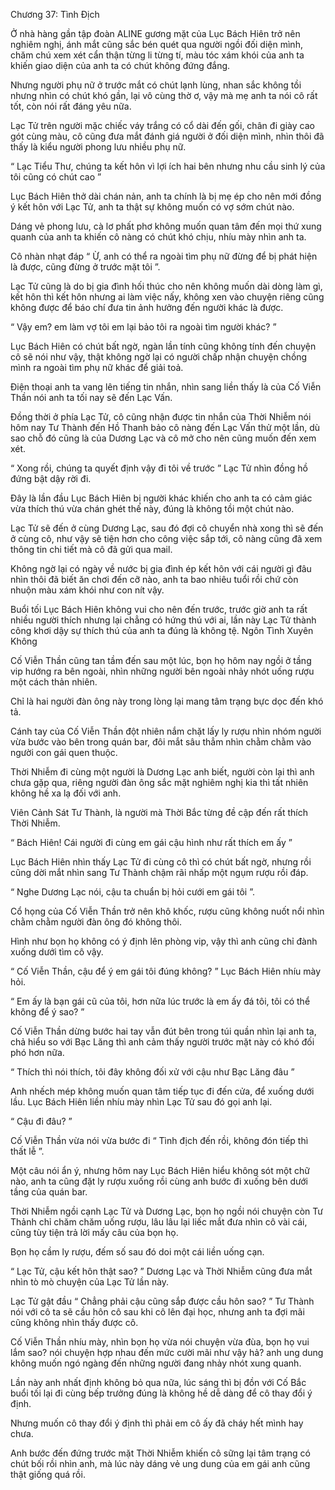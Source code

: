 




Chương 37: Tình Địch


Ở nhà hàng gần tập đoàn ALINE gương mặt của Lục Bách Hiên trở nên nghiêm nghị, ánh mắt cũng sắc bén quét qua người ngồi đối diện mình, chăm chú xem xét cẩn thận từng li từng tí, màu tóc xám khói của anh ta khiến giao diện của anh ta có chút không đứng đắng.

Nhưng người phụ nữ ở trước mắt có chút lạnh lùng, nhan sắc không tồi nhưng nhìn có chút khó gần, lại vô cùng thờ ơ, vậy mà mẹ anh ta nói cô rất tốt, còn nói rất đáng yêu nữa.

Lạc Tử trên người mặc chiếc váy trắng có cổ dài đến gối, chân đi giày cao gót cùng màu, cô cũng đưa mắt đánh giá người ở đối diện mình, nhìn thôi đã thấy là kiểu người phong lưu nhiều phụ nữ.

“ Lạc Tiểu Thư, chúng ta kết hôn vì lợi ích hai bên nhưng nhu cầu sinh lý của tôi cũng có chút cao ”

Lục Bách Hiên thở dài chán nản, anh ta chính là bị mẹ ép cho nên mới đồng ý kết hôn với Lạc Tử, anh ta thật sự không muốn có vợ sớm chút nào.

Dáng vẻ phong lưu, cà lơ phất phơ không muốn quan tâm đến mọi thứ xung quanh của anh ta khiến cô nàng có chút khó chịu, nhíu mày nhìn anh ta.

Cô nhàn nhạt đáp “ Ừ, anh có thể ra ngoài tìm phụ nữ đừng để bị phát hiện là được, cũng đừng ở trước mặt tôi ”.

Lạc Tử cũng là do bị gia đình hối thúc cho nên không muốn dài dòng làm gì, kết hôn thì kết hôn nhưng ai làm việc nấy, không xen vào chuyện riêng cũng không được để báo chí đưa tin ảnh hưởng đến người khác là được.

“ Vậy em? em làm vợ tôi em lại bảo tôi ra ngoài tìm người khác? ”



Lục Bách Hiên có chút bất ngờ, ngàn lần tính cũng không tính đến chuyện cô sẽ nói như vậy, thật không ngờ lại có người chấp nhận chuyện chồng mình ra ngoài tìm phụ nữ khác để giải toả.

Điện thoại anh ta vang lên tiếng tin nhắn, nhìn sang liền thấy là của Cố Viễn Thần nói anh ta tối nay sẽ đến Lạc Vấn.

Đồng thời ở phía Lạc Tử, cô cũng nhận được tin nhắn của Thời Nhiễm nói hôm nay Tư Thành đến Hồ Thanh bảo cô nàng đến Lạc Vấn thử một lần, dù sao chỗ đó cũng là của Dương Lạc và cô mở cho nên cũng muốn đến xem xét.

“ Xong rồi, chúng ta quyết định vậy đi tôi về trước ” Lạc Tử nhìn đồng hồ đứng bật dậy rời đi.

Đây là lần đầu Lục Bách Hiên bị người khác khiến cho anh ta có cảm giác vừa thích thú vừa chán ghét thế này, đúng là không tồi một chút nào.

Lạc Tử sẽ đến ở cùng Dương Lạc, sau đó đợi cô chuyển nhà xong thì sẽ đến ở cùng cô, như vậy sẽ tiện hơn cho công việc sắp tới, cô nàng cũng đã xem thông tin chi tiết mà cô đã gửi qua mail.

Không ngờ lại có ngày về nước bị gia đình ép kết hôn với cái người gì đâu nhìn thôi đã biết ăn chơi đến cỡ nào, anh ta bao nhiêu tuổi rồi chứ còn nhuộn màu xám khói như con nít vậy.

Buổi tối Lục Bách Hiên không vui cho nên đến trước, trước giờ anh ta rất nhiều người thích nhưng lại chẳng có hứng thú với ai, lần này Lạc Tử thành công khơi dậy sự thích thú của anh ta đúng là không tệ. Ngôn Tình Xuyên Không

Cố Viễn Thần cũng tan tầm đến sau một lúc, bọn họ hôm nay ngồi ở tầng vip hướng ra bên ngoài, nhìn những người bên ngoài nhảy nhót uống rượu một cách thản nhiên.

Chỉ là hai người đàn ông này trong lòng lại mang tâm trạng bực dọc đến khó tả.

Cánh tay của Cố Viễn Thần đột nhiên nắm chặt lấy ly rượu nhìn nhóm người vừa bước vào bên trong quán bar, đôi mắt sâu thẳm nhìn chằm chằm vào người con gái quen thuộc.

Thời Nhiễm đi cùng một người là Dương Lạc anh biết, người còn lại thì anh chưa gặp qua, riêng người đàn ông sắc mặt nghiêm nghị kia thì tất nhiên không hề xa lạ đối với anh.

Viên Cảnh Sát Tư Thành, là người mà Thời Bắc từng đề cập đến rất thích Thời Nhiễm.



“ Bách Hiên! Cái người đi cùng em gái cậu hình như rất thích em ấy ”

Lục Bách Hiên nhìn thấy Lạc Tử đi cùng cô thì có chút bất ngờ, nhưng rồi cũng dời mắt nhìn sang Tư Thành chậm rãi nhấp một ngụm rượu rồi đáp.

“ Nghe Dương Lạc nói, cậu ta chuẩn bị hỏi cưới em gái tôi ”.

Cổ họng của Cố Viễn Thần trở nên khô khốc, rượu cũng không nuốt nổi nhìn chằm chằm người đàn ông đó không thôi.

Hình như bọn họ không có ý định lên phòng vip, vậy thì anh cũng chỉ đành xuống dưới tìm cô vậy.

“ Cố Viễn Thần, cậu để ý em gái tôi đúng không? ” Lục Bách Hiên nhíu mày hỏi.

“ Em ấy là bạn gái cũ của tôi, hơn nữa lúc trước là em ấy đá tôi, tôi có thể không để ý sao? ”

Cố Viễn Thần dừng bước hai tay vẫn đút bên trong túi quần nhìn lại anh ta, chả hiểu so với Bạc Lăng thì anh cảm thấy người trước mặt này có khó đối phó hơn nữa.

“ Thích thì nói thích, tôi đây không đối xử với cậu như Bạc Lăng đâu ”

Anh nhếch mép không muốn quan tâm tiếp tục đi đến cửa, để xuống dưới lầu. Lục Bách Hiên liền nhíu mày nhìn Lạc Tử sau đó gọi anh lại.

“ Cậu đi đâu? ”

Cố Viễn Thần vừa nói vừa bước đi “ Tình địch đến rồi, không đón tiếp thì thất lễ ”.



Một câu nói ẩn ý, nhưng hôm nay Lục Bách Hiên hiểu không sót một chữ nào, anh ta cũng đặt ly rượu xuống rồi cùng anh bước đi xuống bên dưới tầng của quán bar.

Thời Nhiễm ngồi cạnh Lạc Tử và Dương Lạc, bọn họ ngồi nói chuyện còn Tư Thảnh chỉ chăm chăm uống rượu, lâu lâu lại liếc mắt đưa nhìn cô vài cái, cũng tùy tiện trả lời mấy câu của bọn họ.

Bọn họ cầm ly rượu, đếm số sau đó doi một cái liền uống cạn.

“ Lạc Tử, cậu kết hôn thật sao? ” Dương Lạc và Thời Nhiễm cũng đưa mắt nhìn tò mò chuyện của Lạc Tử lần này.

Lạc Tử gật đầu “ Chẳng phải cậu cũng sắp được cầu hôn sao? ” Tư Thành nói với cô ta sẽ cầu hôn cô sau khi cô lên đại học, nhưng anh ta đợi mãi cũng không nhìn thấy được cô.

Cố Viễn Thần nhíu mày, nhìn bọn họ vừa nói chuyện vừa đùa, bọn họ vui lắm sao? nói chuyện hợp nhau đến mức cười mãi như vậy hả? anh ung dung không muốn ngó ngàng đến những người đang nhảy nhót xung quanh.

Lần này anh nhất định không bỏ qua nữa, lúc sáng thì bị đồn với Cố Bắc buổi tối lại đi cùng bếp trưởng đúng là không hề dễ dàng để cô thay đổi ý định.

Nhưng muốn cô thay đổi ý định thì phải em cô ấy đã cháy hết mình hay chưa.

Anh bước đến đứng trước mặt Thời Nhiễm khiến cô sững lại tâm trạng có chút bối rồi nhìn anh, mà lúc này dáng vẻ ung dung của em gái anh cũng thật giống quá rồi.




